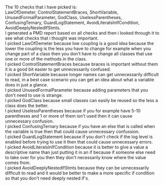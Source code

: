 The 10 checks that i have picked is:  
LawOfDemeter, ControlStatementBraces, ShortVariable, UnusedFormalParameter, GodClass, UselessParentheses, ConfusingTernary, GuardLogStatement, AvoidLiteralsInIfCondition, AvoidDeeplyNestedIfStmts.  
I generated a PMD report based on all checks and then i looked through it to see what checks that i thought was important.  
I picked LawOfDemeter because low coupling is a good idea because the lower the coupling is the less you have to change for example when you change part of a class then you don't have to change all classes that use one or more of the methods in the class.  
I picked ControlStatementBraces because braces is important without them it is a good bit easier to get unnecessarily confused.  
I picked ShortVariable because longer names can get unnecessarily difficult to read, in a best case scenario you can get an idea about what a variable does in just a glance.  
I picked UnusedFormalParameter because adding parameters that you don't need to use is strange.  
I picked GodClass because small classes can easily be reused so the less a class does the better.  
I picked UselessParentheses because if you for example have 5-10 parentheses and 1 or more of them isn't used then it can cause unnecessary confusion.  
I picked ConfusingTernary because if you have an else that is called when the variable is true then that could cause unnecessary confussion.  
I picked GuardLogStatement because if you don't check if the log level is enabled before trying to use it then that could cause unnecessary errors.  
I picked AvoidLiteralsInIfCondition because it is better to give a value a descriptive name than just putting it in an if because if someone else need to take over for you then they don't necessarily know where the value comes from.  
I picked AvoidDeeplyNestedIfStmts because they can be unnecessarily difficult to read and it would be better to make a more specific if condition so that you don't need deeply nested if's.
